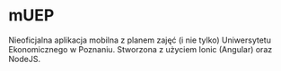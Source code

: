 # mUEP
Nieoficjalna aplikacja mobilna z planem zajęć (i nie tylko) Uniwersytetu Ekonomicznego w Poznaniu.
Stworzona z użyciem Ionic (Angular) oraz NodeJS.
